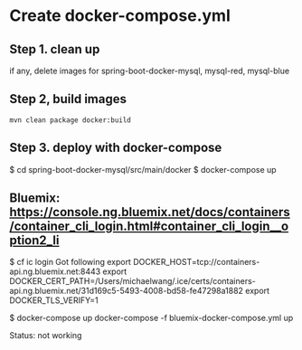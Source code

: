 # Create docker-compose.yml 
## Step 1. clean up
if any, delete images for spring-boot-docker-mysql, mysql-red, mysql-blue

## Step 2, build images
```
mvn clean package docker:build
```

## Step 3. deploy with docker-compose
$ cd spring-boot-docker-mysql/src/main/docker
$ docker-compose up

## Bluemix: https://console.ng.bluemix.net/docs/containers/container_cli_login.html#container_cli_login__option2_li

$ cf ic login
Got following 
export DOCKER_HOST=tcp://containers-api.ng.bluemix.net:8443
export DOCKER_CERT_PATH=/Users/michaelwang/.ice/certs/containers-api.ng.bluemix.net/31d169c5-5493-4008-bd58-fe47298a1882
export DOCKER_TLS_VERIFY=1
  	
$ docker-compose up
docker-compose -f bluemix-docker-compose.yml up

Status: not working 


